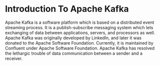 # Introduction To Apache Kafka
Apache Kafka is a software platform which is based on a distributed event streaming process. It is a publish-subscribe messaging system which lets exchanging of data between applications, servers, and processors as well. Apache Kafka was originally developed by LinkedIn, and later it was donated to the Apache Software Foundation. Currently, it is maintained by Confluent under Apache Software Foundation. Apache Kafka has resolved the lethargic trouble of data communication between a sender and a receiver.


